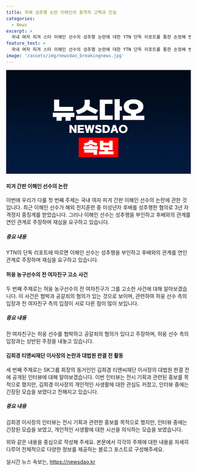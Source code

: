 ```yaml
---
title: 후배 성추행 논란 이해인의 충격적 고백과 진실
categories:
  - News
excerpt: >
  국내 여자 피겨 스타 이해인 선수의 성추행 논란에 대한 YTN 단독 리포트를 통한 손정혜 변호사의 인터뷰가 화제다. 이해인 선수의 입장과 관련된 논점, 그리고 성폭력 행위 여부에 대한 의혹 등이 다뤄졌다. 또한, 농구선수 허웅의 전 여자친구에 대한 고소 사실, 그리고 최태원 SK그룹 회장의 동거인인 김희경 티앤씨재단 이사장의 인터뷰 내용 및 관련 이야기도 다뤄졌다. 이와 같은 여러 사건에 대한 인터뷰 내용들과 법적 쟁점들이 주목을 받았다.
feature_text: >
  국내 여자 피겨 스타 이해인 선수의 성추행 논란에 대한 YTN 단독 리포트를 통한 손정혜 변호사의 인터뷰가 화제다. 이해인 선수의 입장과 관련된 논점, 그리고 성폭력 행위 여부에 대한 의혹 등이 다뤄졌다. 또한, 농구선수 허웅의 전 여자친구에 대한 고소 사실, 그리고 최태원 SK그룹 회장의 동거인인 김희경 티앤씨재단 이사장의 인터뷰 내용 및 관련 이야기도 다뤄졌다. 이와 같은 여러 사건에 대한 인터뷰 내용들과 법적 쟁점들이 주목을 받았다.
image: '/assets/img/newsdao_breakingnews.jpg'
---
```


<p><img src="/assets/img/newsdao_breakingnews.jpg" alt="pcversion 속보" /></p>

<h4>피겨 간판 이해인 선수의 논란</h4>

<p>이번에 우리가 다룰 첫 번째 주제는 국내 여자 피겨 간판 이해인 선수의 논란에 관한 것입니다. 최근 이해인 선수가 해외 전지훈련 중 미성년자 후배를 성추행한 혐의로 3년 자격정지 중징계를 받았습니다. 그러나 이해인 선수는 성추행을 부인하고 후배와의 관계를 연인 관계로 주장하며 재심을 요구하고 있습니다.</p>

<h5><strong>중요 내용</strong></h5>

<p>YTN의 단독 리포트에 따르면 이해인 선수는 성추행을 부인하고 후배와의 관계를 연인 관계로 주장하며 재심을 요구하고 있습니다.</p>

<h4>허웅 농구선수의 전 여자친구 고소 사건</h4>

<p>두 번째 주제로는 허웅 농구선수의 전 여자친구가 그를 고소한 사건에 대해 알아보겠습니다. 이 사건은 협박과 공갈죄의 혐의가 있는 것으로 보이며, 관련하여 허웅 선수 측의 입장과 전 여자친구 측의 입장이 서로 다른 점이 많이 보입니다.</p>

<h5><strong>중요 내용</strong></h5>

<p>전 여자친구는 허웅 선수를 협박하고 공갈죄의 혐의가 있다고 주장하며, 허웅 선수 측의 입장과는 상반된 주장을 내놓고 있습니다.</p>

<h4>김희경 티앤씨재단 이사장의 논란과 대법원 판결 전 활동</h4>

<p>세 번째 주제로는 SK그룹 회장의 동거인인 김희경 티앤씨재단 이사장의 대법원 판결 전에 공개된 인터뷰에 대해 알아보겠습니다. 이번 인터뷰는 전시 기획과 관련된 홍보를 목적으로 했지만, 김희경 이사장의 개인적인 사생활에 대한 관심도 커졌고, 인터뷰 중에는 긴장된 모습을 보였다고 전해지고 있습니다.</p>

<h5><strong>중요 내용</strong></h5>

<p>김희경 이사장의 인터뷰는 전시 기획과 관련한 홍보를 목적으로 했지만, 인터뷰 중에는 긴장된 모습을 보였고, 개인적인 사생활에 대한 시선을 의식하는 모습을 보였습니다.</p>

<p>위와 같은 내용을 중심으로 작성해 주세요. 본문에서 각각의 주제에 대한 내용을 자세히 다루어 전체적으로 다양한 정보를 제공하는 블로그 포스트로 구성해주세요.</p>
실시간 뉴스 속보는, <a href="https://newsdao.kr" rel="dofollow">https://newsdao.kr</a>


